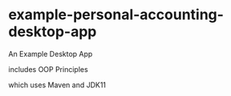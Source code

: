 # example-personal-accounting-desktop-app
An Example Desktop App 

includes OOP Principles

which uses Maven and JDK11
